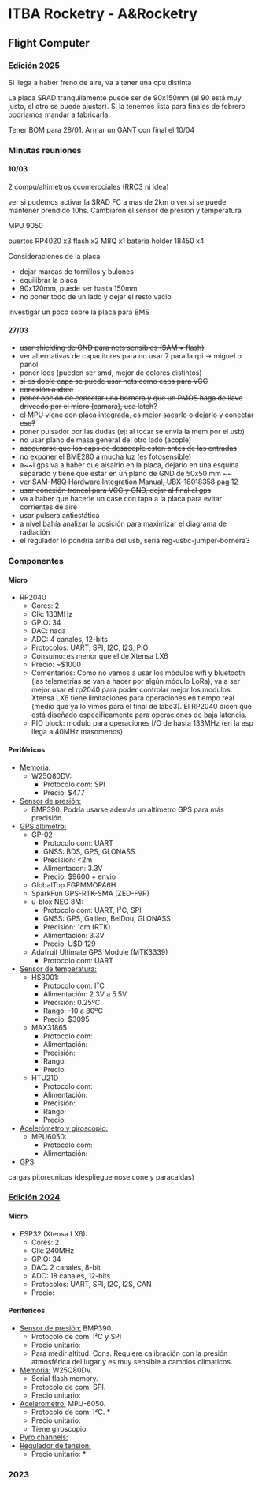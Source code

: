 # ITBA Rocketry - A&Rocketry
## Flight Computer

### <u>Edición 2025</u>

Si llega a haber freno de aire, va a tener una cpu distinta

La placa SRAD tranquilamente puede ser de 90x150mm (el 90 está muy justo, el otro se puede ajustar). Si la tenemos lista para finales de febrero podriamos mandar a fabricarla.

Tener BOM para 28/01. Armar un GANT con final el 10/04

### Minutas reuniones

#### 10/03

2 compu/altimetros ccomercciales (RRC3 ni idea) 

ver si podemos activar la SRAD FC a mas de 2km o ver si se puede mantener prendido 10hs. Cambiaron el sensor de presion y temperatura

MPU 9050

puertos
RP4020 x3
flash x2
M8Q x1
bateria holder
18450  x4

Consideraciones de la placa
- dejar marcas de tornillos y bulones
- equilibrar la placa
- 90x120mm, puede ser hasta 150mm
- no poner todo de un lado y dejar el resto vacio
  
Investigar un poco sobre la placa para BMS

#### 27/03

- ~~usar shielding de GND para nets sensibles (SAM + flash)~~
- ver alternativas de capacitores para no usar 7 para la rpi -> miguel o pañol
- poner leds (pueden ser smd, mejor de colores distintos)
- ~~si es doble capa se puede usar nets como caps para VCC~~
- ~~conexión a xbee~~
- ~~poner opción de conectar una bornera y que un PMOS haga de llave driveado por el micro (camara), usa latch~~?
- ~~el MPU viene con placa integrada, es mejor sacarlo o dejarlo y conectar eso?~~
- poner pulsador por las dudas (ej: al tocar se envia la mem por el usb)
- no usar plano de masa general del otro lado (acople)
- ~~asegurarse que los caps de desacople esten antes de las entradas~~
- no exponer el BME280 a mucha luz (es fotosensible)
- a~~l gps va a haber que aisalrlo en la placa, dejarlo en una esquina separado y tiene que estar en un plano de GND de 50x50 mm ~~
- ~~ver SAM-M8Q Hardware Integration Manual, UBX-16018358 pag 12~~
- ~~usar conexión troncal para VCC y GND, dejar al final el gps~~
- va a haber que hacerle un case con tapa a la placa para evitar corrientes de aire
- usar pulsera antiestática
- a nivel bahía analizar la posición para maximizar el diagrama de radiación
- el regulador lo pondría arriba del usb, sería reg-usbc-jumper-bornera3


### Componentes

#### Micro
-   RP2040
    -   Cores: 2
    -   Clk: 133MHz
    -   GPIO: 34
    -   DAC: nada
    -   ADC: 4 canales, 12-bits
    -   Protocolos: UART, SPI, I2C, I2S, PIO    
    -   Consumo: es menor que el de Xtensa LX6
    -   Precio: ~$1000
    -   Comentarios: Como no vamos a usar los módulos wifi y bluetooth (las telemetrías se van a hacer por algún módulo LoRa), va a ser mejor usar el rp2040 para poder controlar mejor los modulos. Xtensa LX6 tiene limitaciones para operaciones en tiempo real (medio que ya lo vimos para el final de labo3). El RP2040 dicen que está diseñado especificamente para operaciones de baja latencia.
    -   PIO block: modulo para operaciones I/O de hasta 133MHz (en la esp llega a 40MHz masomenos)

#### Periféricos
- <u>Memoria:</u>
    - W25Q80DV:
        - Protocolo com: SPI
        - Precio: $477
-   <u>Sensor de presión:</u>
    -   BMP390. Podría usarse además un altimetro GPS para más precisión.
-   <u>GPS altimetro:</u>  
    -   GP-02
        -   Protocolo com: UART
        -   GNSS: BDS, GPS, GLONASS
        -   Precision: <2m
        -   Alimentacon: 3.3V
        -   Precio: $9600 + envio
    -   GlobalTop FGPMMOPA6H
    -   SparkFun GPS-RTK-SMA (ZED-F9P)
    -   u-blox NEO 8M:
        -   Protocolo com: UART, I²C, SPI
        -   GNSS: GPS, Galileo, BeiDou, GLONASS
        -   Precision: 1cm (RTK)
        -   Alimentación: 3.3V
        -   Precio: U$D 129
    -   Adafruit Ultimate GPS Module (MTK3339)
        -   Protocolo com: UART
- <u>Sensor de temperatura:</u>
    - HS3001: 
      - Protocolo com: I²C
      - Alimentación: 2.3V a 5.5V
      - Precisión: 0.25ºC
      - Rango: -10 a 80ºC
      - Precio: $3095
    - MAX31865
      - Protocolo com: 
      - Alimentación:
      - Precisión:
      - Rango: 
      - Precio: 
    - HTU21D      
      - Protocolo com: 
      - Alimentación:
      - Precisión:
      - Rango: 
      - Precio:
- <u>Acelerómetro y giroscopio:</u>
  - MPU6050:
      - Protocolo com:
      - Alimentación:
- <u>GPS:</u>

cargas pitorecnicas (despliegue nose cone y paracaidas)

### <u>Edición 2024</u>
#### Micro
-   ESP32 (Xtensa LX6):
    -   Cores: 2
    -   Clk: 240MHz
    -   GPIO: 34
    -   DAC: 2 canales, 8-bit
    -   ADC: 18 canales, 12-bits
    -   Protocolos: UART, SPI, I2C, I2S, CAN
    -   Precio: 
#### Perifericos
-   <u>Sensor de presión:</u> BMP390.
    -   Protocolo de com: I²C y SPI
    -   Precio unitario:
    -   Para medir altitud. Cons. Requiere calibración con la presión atmosférica del lugar y es muy sensible a cambios climaticos.
-   <u>Memoria:</u> W25Q80DV. 
    -   Serial flash memory. 
    -   Protocolo de com: SPI.
    -   Precio unitario: 
-   <u>Acelerometro:</u> MPU-6050. 
    -   Protocolo de com: I²C. *
    -   Precio unitario:
    -   Tiene giroscopio. 
-   <u>Pyro channels:</u>   
-   <u>Regulador de tensión:</u>
    -   Precio unitario: *

### 2023
